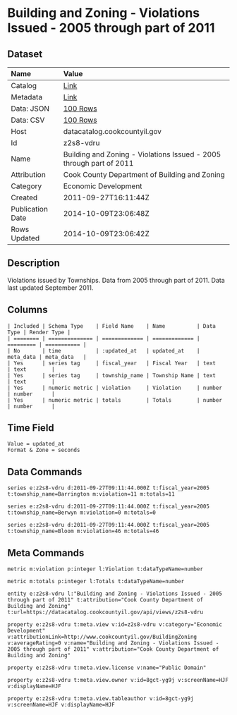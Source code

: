 # Building and Zoning - Violations Issued - 2005 through part of 2011

## Dataset

| Name | Value |
| :--- | :---- |
| Catalog | [Link](https://catalog.data.gov/dataset/building-and-zoning-violations-issued-2005-through-part-of-2011-da8d1) |
| Metadata | [Link](https://datacatalog.cookcountyil.gov/api/views/z2s8-vdru) |
| Data: JSON | [100 Rows](https://datacatalog.cookcountyil.gov/api/views/z2s8-vdru/rows.json?max_rows=100) |
| Data: CSV | [100 Rows](https://datacatalog.cookcountyil.gov/api/views/z2s8-vdru/rows.csv?max_rows=100) |
| Host | datacatalog.cookcountyil.gov |
| Id | z2s8-vdru |
| Name | Building and Zoning - Violations Issued - 2005 through part of 2011 |
| Attribution | Cook County Department of Building and Zoning |
| Category | Economic Development |
| Created | 2011-09-27T16:11:44Z |
| Publication Date | 2014-10-09T23:06:48Z |
| Rows Updated | 2014-10-09T23:06:42Z |

## Description

Violations issued by Townships. Data from 2005 through part of 2011. Data last updated September 2011.

## Columns

```ls
| Included | Schema Type    | Field Name    | Name          | Data Type | Render Type |
| ======== | ============== | ============= | ============= | ========= | =========== |
| No       | time           | :updated_at   | updated_at    | meta_data | meta_data   |
| Yes      | series tag     | fiscal_year   | Fiscal Year   | text      | text        |
| Yes      | series tag     | township_name | Township Name | text      | text        |
| Yes      | numeric metric | violation     | Violation     | number    | number      |
| Yes      | numeric metric | totals        | Totals        | number    | number      |
```

## Time Field

```ls
Value = updated_at
Format & Zone = seconds
```

## Data Commands

```ls
series e:z2s8-vdru d:2011-09-27T09:11:44.000Z t:fiscal_year=2005 t:township_name=Barrington m:violation=11 m:totals=11

series e:z2s8-vdru d:2011-09-27T09:11:44.000Z t:fiscal_year=2005 t:township_name=Berwyn m:violation=0 m:totals=0

series e:z2s8-vdru d:2011-09-27T09:11:44.000Z t:fiscal_year=2005 t:township_name=Bloom m:violation=46 m:totals=46
```

## Meta Commands

```ls
metric m:violation p:integer l:Violation t:dataTypeName=number

metric m:totals p:integer l:Totals t:dataTypeName=number

entity e:z2s8-vdru l:"Building and Zoning - Violations Issued - 2005 through part of 2011" t:attribution="Cook County Department of Building and Zoning" t:url=https://datacatalog.cookcountyil.gov/api/views/z2s8-vdru

property e:z2s8-vdru t:meta.view v:id=z2s8-vdru v:category="Economic Development" v:attributionLink=http://www.cookcountyil.gov/BuildingZoning v:averageRating=0 v:name="Building and Zoning - Violations Issued - 2005 through part of 2011" v:attribution="Cook County Department of Building and Zoning"

property e:z2s8-vdru t:meta.view.license v:name="Public Domain"

property e:z2s8-vdru t:meta.view.owner v:id=8gct-yg9j v:screenName=HJF v:displayName=HJF

property e:z2s8-vdru t:meta.view.tableauthor v:id=8gct-yg9j v:screenName=HJF v:displayName=HJF
```